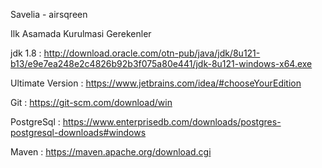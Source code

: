 Savelia - airsqreen


Ilk Asamada Kurulmasi Gerekenler 


jdk 1.8 : http://download.oracle.com/otn-pub/java/jdk/8u121-b13/e9e7ea248e2c4826b92b3f075a80e441/jdk-8u121-windows-x64.exe


Ultimate Version : https://www.jetbrains.com/idea/#chooseYourEdition  


Git : https://git-scm.com/download/win


PostgreSql : https://www.enterprisedb.com/downloads/postgres-postgresql-downloads#windows


Maven : https://maven.apache.org/download.cgi


